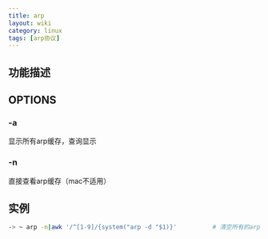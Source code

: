 ```yaml
---
title: arp
layout: wiki
category: linux
tags: [arp协议]
---
```


## 功能描述

## OPTIONS

### -a

显示所有arp缓存，查询显示

### -n

直接查看arp缓存（mac不适用）

## 实例

~~~Bash
-> ~ arp -n|awk '/^[1-9]/{system("arp -d "$1)}'          # 清空所有的arp缓存，不适用mac
~~~
